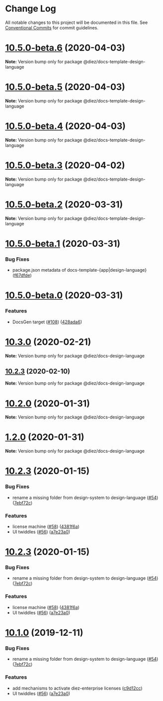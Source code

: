 # Change Log

All notable changes to this project will be documented in this file.
See [Conventional Commits](https://conventionalcommits.org) for commit guidelines.

# [10.5.0-beta.6](https://github.com/diez/diez/compare/v10.5.0-beta.5...v10.5.0-beta.6) (2020-04-03)

**Note:** Version bump only for package @diez/docs-template-design-language





# [10.5.0-beta.5](https://github.com/diez/diez/compare/v10.5.0-beta.4...v10.5.0-beta.5) (2020-04-03)

**Note:** Version bump only for package @diez/docs-template-design-language





# [10.5.0-beta.4](https://github.com/diez/diez/compare/v10.5.0-beta.3...v10.5.0-beta.4) (2020-04-03)

**Note:** Version bump only for package @diez/docs-template-design-language





# [10.5.0-beta.3](https://github.com/diez/diez/compare/v10.5.0-beta.2...v10.5.0-beta.3) (2020-04-02)

**Note:** Version bump only for package @diez/docs-template-design-language





# [10.5.0-beta.2](https://github.com/diez/diez/compare/v10.5.0-beta.1...v10.5.0-beta.2) (2020-03-31)

**Note:** Version bump only for package @diez/docs-template-design-language





# [10.5.0-beta.1](https://github.com/diez/diez/compare/v10.5.0-beta.0...v10.5.0-beta.1) (2020-03-31)


### Bug Fixes

* package.json metadata of docs-template-{app|design-language} ([f67dfde](https://github.com/diez/diez/commit/f67dfde))





# [10.5.0-beta.0](https://github.com/diez/diez/compare/v10.4.0...v10.5.0-beta.0) (2020-03-31)


### Features

* DocsGen target ([#108](https://github.com/diez/diez/issues/108)) ([428ada6](https://github.com/diez/diez/commit/428ada6))





# [10.3.0](https://github.com/HaikuTeam/diez-mono/compare/v10.2.3...v10.3.0) (2020-02-21)

**Note:** Version bump only for package @diez/docs-design-language





## [10.2.3](https://github.com/HaikuTeam/diez-mono/compare/v10.2.0...v10.2.3) (2020-02-10)

**Note:** Version bump only for package @diez/docs-design-language





# [10.2.0](https://github.com/HaikuTeam/diez-mono/compare/v1.2.0...v10.2.0) (2020-01-31)

**Note:** Version bump only for package @diez/docs-design-language





# [1.2.0](https://github.com/HaikuTeam/diez-mono/compare/v10.2.3...v1.2.0) (2020-01-31)

**Note:** Version bump only for package @diez/docs-design-language





# [10.2.3](https://github.com/HaikuTeam/diez-mono/compare/v0.0.0-beta0...v10.2.3) (2020-01-15)


### Bug Fixes

* rename a missing folder from design-system to design-language ([#54](https://github.com/HaikuTeam/diez-mono/issues/54)) ([7ebf72c](https://github.com/HaikuTeam/diez-mono/commit/7ebf72c))


### Features

* license machine ([#58](https://github.com/HaikuTeam/diez-mono/issues/58)) ([4381f6a](https://github.com/HaikuTeam/diez-mono/commit/4381f6a))
* UI twiddles ([#56](https://github.com/HaikuTeam/diez-mono/issues/56)) ([a7e23a0](https://github.com/HaikuTeam/diez-mono/commit/a7e23a0))





# [10.2.3](https://github.com/HaikuTeam/diez-mono/compare/v0.0.0-beta0...v10.2.3) (2020-01-15)


### Bug Fixes

* rename a missing folder from design-system to design-language ([#54](https://github.com/HaikuTeam/diez-mono/issues/54)) ([7ebf72c](https://github.com/HaikuTeam/diez-mono/commit/7ebf72c))


### Features

* license machine ([#58](https://github.com/HaikuTeam/diez-mono/issues/58)) ([4381f6a](https://github.com/HaikuTeam/diez-mono/commit/4381f6a))
* UI twiddles ([#56](https://github.com/HaikuTeam/diez-mono/issues/56)) ([a7e23a0](https://github.com/HaikuTeam/diez-mono/commit/a7e23a0))





# [10.1.0](https://github.com/HaikuTeam/diez-mono/compare/v0.0.0-beta0...v10.1.0) (2019-12-11)


### Bug Fixes

* rename a missing folder from design-system to design-language ([#54](https://github.com/HaikuTeam/diez-mono/issues/54)) ([7ebf72c](https://github.com/HaikuTeam/diez-mono/commit/7ebf72c))


### Features

* add mechanisms to activate diez-enterprise licenses ([c9d12cc](https://github.com/HaikuTeam/diez-mono/commit/c9d12cc))
* UI twiddles ([#56](https://github.com/HaikuTeam/diez-mono/issues/56)) ([a7e23a0](https://github.com/HaikuTeam/diez-mono/commit/a7e23a0))
